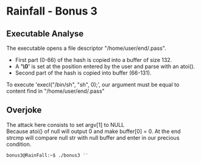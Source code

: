 # Rainfall - Bonus 3

## Executable Analyse
The executable opens a file descriptor "/home/user/end/.pass".
- First part (0-66) of the hash is copied into a buffer of size 132. 
- A **'\0'** is set at the position entered by the user and parse with an atoi().
- Second part of the hash is copied into buffer (66-131).  

To execute 'execl("/bin/sh", "sh", 0);', our argument must be equal to content find in "/home/user/end/.pass"

## Overjoke

The attack here consists to set argv[1] to NULL  
Because atoi() of null will output 0 and make buffer[0] = 0. 
At the end strcmp will compare null str with null buffer and enter in our precious condition.


```bash
bonus3@RainFall:~$ ./bonus3 ''
```